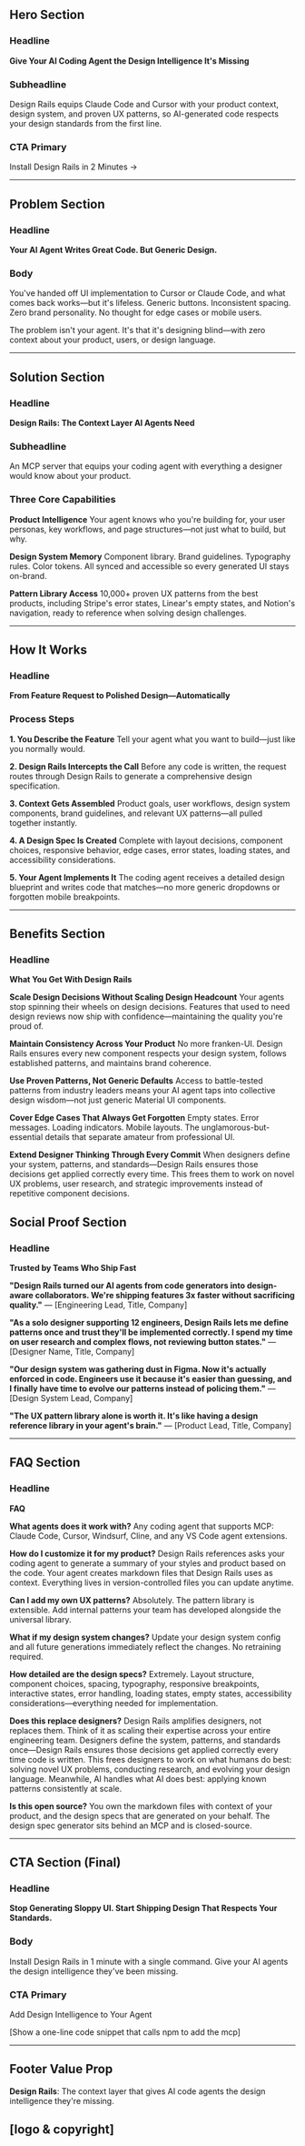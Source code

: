 ## Hero Section

### Headline
**Give Your AI Coding Agent the Design Intelligence It's Missing**

### Subheadline
Design Rails equips Claude Code and Cursor with your product context, design system, and proven UX patterns, so AI-generated code respects your design standards from the first line.

### CTA Primary
Install Design Rails in 2 Minutes →

---


## Problem Section

### Headline
**Your AI Agent Writes Great Code. But Generic Design.**

### Body
You've handed off UI implementation to Cursor or Claude Code, and what comes back works—but it's lifeless. Generic buttons. Inconsistent spacing. Zero brand personality. No thought for edge cases or mobile users.

The problem isn't your agent. It's that it's designing blind—with zero context about your product, users, or design language.

---

## Solution Section

### Headline
**Design Rails: The Context Layer AI Agents Need**

### Subheadline
An MCP server that equips your coding agent with everything a designer would know about your product.

### Three Core Capabilities

**Product Intelligence**
Your agent knows who you're building for, your user personas, key workflows, and page structures—not just what to build, but why.

**Design System Memory**
Component library. Brand guidelines. Typography rules. Color tokens. All synced and accessible so every generated UI stays on-brand.

**Pattern Library Access**
10,000+ proven UX patterns from the best products, including Stripe's error states, Linear's empty states, and Notion's navigation, ready to reference when solving design challenges.

---

## How It Works

### Headline
**From Feature Request to Polished Design—Automatically**

### Process Steps

**1. You Describe the Feature**
Tell your agent what you want to build—just like you normally would.

**2. Design Rails Intercepts the Call**
Before any code is written, the request routes through Design Rails to generate a comprehensive design specification.

**3. Context Gets Assembled**
Product goals, user workflows, design system components, brand guidelines, and relevant UX patterns—all pulled together instantly.

**4. A Design Spec Is Created**
Complete with layout decisions, component choices, responsive behavior, edge cases, error states, loading states, and accessibility considerations.

**5. Your Agent Implements It**
The coding agent receives a detailed design blueprint and writes code that matches—no more generic dropdowns or forgotten mobile breakpoints.

---

## Benefits Section

### Headline
**What You Get With Design Rails**


**Scale Design Decisions Without Scaling Design Headcount**
Your agents stop spinning their wheels on design decisions. Features that used to need design reviews now ship with confidence—maintaining the quality you're proud of.

**Maintain Consistency Across Your Product**
No more franken-UI. Design Rails ensures every new component respects your design system, follows established patterns, and maintains brand coherence.

**Use Proven Patterns, Not Generic Defaults**
Access to battle-tested patterns from industry leaders means your AI agent taps into collective design wisdom—not just generic Material UI components.

**Cover Edge Cases That Always Get Forgotten**
Empty states. Error messages. Loading indicators. Mobile layouts. The unglamorous-but-essential details that separate amateur from professional UI.

**Extend Designer Thinking Through Every Commit**
When designers define your system, patterns, and standards—Design Rails ensures those decisions get applied correctly every time. This frees them to work on novel UX problems, user research, and strategic improvements instead of repetitive component decisions.


## Social Proof Section

### Headline
**Trusted by Teams Who Ship Fast**

**"Design Rails turned our AI agents from code generators into design-aware collaborators. We're shipping features 3x faster without sacrificing quality."**
— [Engineering Lead, Title, Company]

**"As a solo designer supporting 12 engineers, Design Rails lets me define patterns once and trust they'll be implemented correctly. I spend my time on user research and complex flows, not reviewing button states."**
— [Designer Name, Title, Company]

**"Our design system was gathering dust in Figma. Now it's actually enforced in code. Engineers use it because it's easier than guessing, and I finally have time to evolve our patterns instead of policing them."**
— [Design System Lead, Company]

**"The UX pattern library alone is worth it. It's like having a design reference library in your agent's brain."**
— [Product Lead, Title, Company]

---


## FAQ Section

### Headline
**FAQ**

**What agents does it work with?**
Any coding agent that supports MCP: Claude Code, Cursor, Windsurf, Cline, and any VS Code agent extensions.

**How do I customize it for my product?**
Design Rails references asks your coding agent to generate a summary of your styles and product based on the code. Your agent creates markdown files that Design Rails uses as context. Everything lives in version-controlled files you can update anytime.

**Can I add my own UX patterns?**
Absolutely. The pattern library is extensible. Add internal patterns your team has developed alongside the universal library.

**What if my design system changes?**
Update your design system config and all future generations immediately reflect the changes. No retraining required.

**How detailed are the design specs?**
Extremely. Layout structure, component choices, spacing, typography, responsive breakpoints, interactive states, error handling, loading states, empty states, accessibility considerations—everything needed for implementation.

**Does this replace designers?**
Design Rails amplifies designers, not replaces them. Think of it as scaling their expertise across your entire engineering team. Designers define the system, patterns, and standards once—Design Rails ensures those decisions get applied correctly every time code is written. This frees designers to work on what humans do best: solving novel UX problems, conducting research, and evolving your design language. Meanwhile, AI handles what AI does best: applying known patterns consistently at scale.

**Is this open source?**
You own the markdown files with context of your product, and the design specs that are generated on your behalf. The design spec generator sits behind an MCP and is closed-source. 

---

## CTA Section (Final)

### Headline
**Stop Generating Sloppy UI. Start Shipping Design That Respects Your Standards.**

### Body
Install Design Rails in 1 minute with a single command. Give your AI agents the design intelligence they've been missing.

### CTA Primary
Add Design Intelligence to Your Agent

[Show a one-line code snippet that calls npm to add the mcp]

---

## Footer Value Prop

**Design Rails**: The context layer that gives AI code agents the design intelligence they're missing.

[logo & copyright]
---




